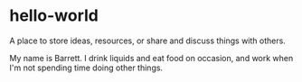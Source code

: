 # hello-world
A place to store ideas, resources, or share and discuss things with others.

My name is Barrett. I drink liquids and eat food on occasion, and work when I'm not spending time doing other things.
